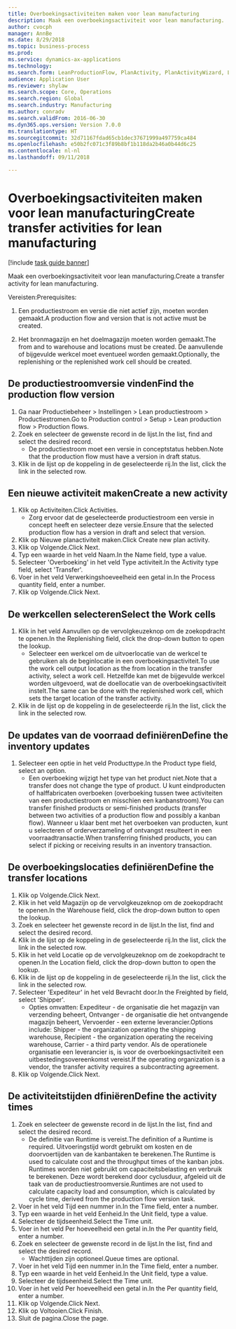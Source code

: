 ```yaml
--- 
title: Overboekingsactiviteiten maken voor lean manufacturing
description: Maak een overboekingsactiviteit voor lean manufacturing.
author: cvocph
manager: AnnBe
ms.date: 8/29/2018
ms.topic: business-process
ms.prod: 
ms.service: dynamics-ax-applications
ms.technology: 
ms.search.form: LeanProductionFlow, PlanActivity, PlanActivityWizard, LeanWorkCellLookup, InventLocationIdLookup
audience: Application User
ms.reviewer: shylaw
ms.search.scope: Core, Operations
ms.search.region: Global
ms.search.industry: Manufacturing
ms.author: conradv
ms.search.validFrom: 2016-06-30
ms.dyn365.ops.version: Version 7.0.0
ms.translationtype: HT
ms.sourcegitcommit: 32d71167fdad65cb1dec37671999a497759ca484
ms.openlocfilehash: e50b2fc071c3f89b8bf1b118da2b46a0b44d6c25
ms.contentlocale: nl-nl
ms.lasthandoff: 09/11/2018

---
```

# <a name="create-transfer-activities-for-lean-manufacturing"></a><span data-ttu-id="3036b-103">Overboekingsactiviteiten maken voor lean manufacturing</span><span class="sxs-lookup"><span data-stu-id="3036b-103">Create transfer activities for lean manufacturing</span></span>

[!include [task guide banner](../../includes/task-guide-banner.md)]

<span data-ttu-id="3036b-104">Maak een overboekingsactiviteit voor lean manufacturing.</span><span class="sxs-lookup"><span data-stu-id="3036b-104">Create a transfer activity for lean manufacturing.</span></span> 

<span data-ttu-id="3036b-105">Vereisten:</span><span class="sxs-lookup"><span data-stu-id="3036b-105">Prerequisites:</span></span> 

1. <span data-ttu-id="3036b-106">Een productiestroom en versie die niet actief zijn, moeten worden gemaakt.</span><span class="sxs-lookup"><span data-stu-id="3036b-106">A production flow and version that is not active must be created.</span></span>

2. <span data-ttu-id="3036b-107">Het bronmagazijn en het doelmagazijn moeten worden gemaakt.</span><span class="sxs-lookup"><span data-stu-id="3036b-107">The from and to warehouse and locations must be created.</span></span> <span data-ttu-id="3036b-108">De aanvullende of bijgevulde werkcel moet eventueel worden gemaakt.</span><span class="sxs-lookup"><span data-stu-id="3036b-108">Optionally, the replenishing or the replenished work cell should be created.</span></span>


## <a name="find-the-production-flow-version"></a><span data-ttu-id="3036b-109">De productiestroomversie vinden</span><span class="sxs-lookup"><span data-stu-id="3036b-109">Find the production flow version</span></span>
1. <span data-ttu-id="3036b-110">Ga naar Productiebeheer > Instellingen > Lean productiestroom > Productiestromen.</span><span class="sxs-lookup"><span data-stu-id="3036b-110">Go to Production control > Setup > Lean production flow > Production flows.</span></span>
2. <span data-ttu-id="3036b-111">Zoek en selecteer de gewenste record in de lijst.</span><span class="sxs-lookup"><span data-stu-id="3036b-111">In the list, find and select the desired record.</span></span>
    * <span data-ttu-id="3036b-112">De productiestroom moet een versie in conceptstatus hebben.</span><span class="sxs-lookup"><span data-stu-id="3036b-112">Note that the production flow must have a version in draft status.</span></span>  
3. <span data-ttu-id="3036b-113">Klik in de lijst op de koppeling in de geselecteerde rij.</span><span class="sxs-lookup"><span data-stu-id="3036b-113">In the list, click the link in the selected row.</span></span>

## <a name="create-a-new-activity"></a><span data-ttu-id="3036b-114">Een nieuwe activiteit maken</span><span class="sxs-lookup"><span data-stu-id="3036b-114">Create a new activity</span></span>
1. <span data-ttu-id="3036b-115">Klik op Activiteiten.</span><span class="sxs-lookup"><span data-stu-id="3036b-115">Click Activities.</span></span>
    * <span data-ttu-id="3036b-116">Zorg ervoor dat de geselecteerde productiestroom een versie in concept heeft en selecteer deze versie.</span><span class="sxs-lookup"><span data-stu-id="3036b-116">Ensure that the selected production flow has a version in draft and select that version.</span></span>  
2. <span data-ttu-id="3036b-117">Klik op Nieuwe planactiviteit maken.</span><span class="sxs-lookup"><span data-stu-id="3036b-117">Click Create new plan activity.</span></span>
3. <span data-ttu-id="3036b-118">Klik op Volgende.</span><span class="sxs-lookup"><span data-stu-id="3036b-118">Click Next.</span></span>
4. <span data-ttu-id="3036b-119">Typ een waarde in het veld Naam.</span><span class="sxs-lookup"><span data-stu-id="3036b-119">In the Name field, type a value.</span></span>
5. <span data-ttu-id="3036b-120">Selecteer 'Overboeking' in het veld Type activiteit.</span><span class="sxs-lookup"><span data-stu-id="3036b-120">In the Activity type field, select 'Transfer'.</span></span>
6. <span data-ttu-id="3036b-121">Voer in het veld Verwerkingshoeveelheid een getal in.</span><span class="sxs-lookup"><span data-stu-id="3036b-121">In the Process quantity field, enter a number.</span></span>
7. <span data-ttu-id="3036b-122">Klik op Volgende.</span><span class="sxs-lookup"><span data-stu-id="3036b-122">Click Next.</span></span>

## <a name="select-the-work-cells"></a><span data-ttu-id="3036b-123">De werkcellen selecteren</span><span class="sxs-lookup"><span data-stu-id="3036b-123">Select the Work cells</span></span>
1. <span data-ttu-id="3036b-124">Klik in het veld Aanvullen op de vervolgkeuzeknop om de zoekopdracht te openen.</span><span class="sxs-lookup"><span data-stu-id="3036b-124">In the Replenishing field, click the drop-down button to open the lookup.</span></span>
    * <span data-ttu-id="3036b-125">Selecteer een werkcel om de uitvoerlocatie van de werkcel te gebruiken als de beginlocatie in een overboekingsactiviteit.</span><span class="sxs-lookup"><span data-stu-id="3036b-125">To use the work cell output location as the from location in the transfer activity, select a work cell.</span></span> <span data-ttu-id="3036b-126">Hetzelfde kan met de bijgevulde werkcel worden uitgevoerd, wat de doellocatie van de overboekingsactiviteit instelt.</span><span class="sxs-lookup"><span data-stu-id="3036b-126">The same can be done with the replenished work cell, which sets the target location of the transfer activity.</span></span>  
2. <span data-ttu-id="3036b-127">Klik in de lijst op de koppeling in de geselecteerde rij.</span><span class="sxs-lookup"><span data-stu-id="3036b-127">In the list, click the link in the selected row.</span></span>

## <a name="define-the-inventory-updates"></a><span data-ttu-id="3036b-128">De updates van de voorraad definiëren</span><span class="sxs-lookup"><span data-stu-id="3036b-128">Define the inventory updates</span></span>
1. <span data-ttu-id="3036b-129">Selecteer een optie in het veld Producttype.</span><span class="sxs-lookup"><span data-stu-id="3036b-129">In the Product type field, select an option.</span></span>
    * <span data-ttu-id="3036b-130">Een overboeking wijzigt het type van het product niet.</span><span class="sxs-lookup"><span data-stu-id="3036b-130">Note that a transfer does not change the type of product.</span></span> <span data-ttu-id="3036b-131">U kunt eindproducten of halffabricaten overboeken (overboeking tussen twee activiteiten van een productiestroom en misschien een kanbanstroom).</span><span class="sxs-lookup"><span data-stu-id="3036b-131">You can transfer finished products or semi-finished products (transfer between two activities of a production flow and possibly a kanban flow).</span></span>     <span data-ttu-id="3036b-132">Wanneer u klaar bent met het overboeken van producten, kunt u selecteren of orderverzameling of ontvangst resulteert in een voorraadtransactie.</span><span class="sxs-lookup"><span data-stu-id="3036b-132">When transferring finished products, you can select if picking or receiving results in an inventory transaction.</span></span>  

## <a name="define-the-transfer-locations"></a><span data-ttu-id="3036b-133">De overboekingslocaties definiëren</span><span class="sxs-lookup"><span data-stu-id="3036b-133">Define the transfer locations</span></span>
1. <span data-ttu-id="3036b-134">Klik op Volgende.</span><span class="sxs-lookup"><span data-stu-id="3036b-134">Click Next.</span></span>
2. <span data-ttu-id="3036b-135">Klik in het veld Magazijn op de vervolgkeuzeknop om de zoekopdracht te openen.</span><span class="sxs-lookup"><span data-stu-id="3036b-135">In the Warehouse field, click the drop-down button to open the lookup.</span></span>
3. <span data-ttu-id="3036b-136">Zoek en selecteer het gewenste record in de lijst.</span><span class="sxs-lookup"><span data-stu-id="3036b-136">In the list, find and select the desired record.</span></span>
4. <span data-ttu-id="3036b-137">Klik in de lijst op de koppeling in de geselecteerde rij.</span><span class="sxs-lookup"><span data-stu-id="3036b-137">In the list, click the link in the selected row.</span></span>
5. <span data-ttu-id="3036b-138">Klik in het veld Locatie op de vervolgkeuzeknop om de zoekopdracht te openen.</span><span class="sxs-lookup"><span data-stu-id="3036b-138">In the Location field, click the drop-down button to open the lookup.</span></span>
6. <span data-ttu-id="3036b-139">Klik in de lijst op de koppeling in de geselecteerde rij.</span><span class="sxs-lookup"><span data-stu-id="3036b-139">In the list, click the link in the selected row.</span></span>
7. <span data-ttu-id="3036b-140">Selecteer 'Expediteur' in het veld Bevracht door.</span><span class="sxs-lookup"><span data-stu-id="3036b-140">In the Freighted by field, select 'Shipper'.</span></span>
    * <span data-ttu-id="3036b-141">Opties omvatten: Expediteur - de organisatie die het magazijn van verzending beheert, Ontvanger - de organisatie die het ontvangende magazijn beheert, Vervoerder - een externe leverancier.</span><span class="sxs-lookup"><span data-stu-id="3036b-141">Options include: Shipper - the organization operating the shipping warehouse, Recipient -  the organization operating the receiving warehouse, Carrier - a third party vendor.</span></span> <span data-ttu-id="3036b-142">Als de operationele organisatie een leverancier is, is voor de overboekingsactiviteit een uitbestedingsovereenkomst vereist.</span><span class="sxs-lookup"><span data-stu-id="3036b-142">If the operating organization is a vendor, the transfer activity requires a subcontracting agreement.</span></span>  
8. <span data-ttu-id="3036b-143">Klik op Volgende.</span><span class="sxs-lookup"><span data-stu-id="3036b-143">Click Next.</span></span>

## <a name="define-the-activity-times"></a><span data-ttu-id="3036b-144">De activiteitstijden dfiniëren</span><span class="sxs-lookup"><span data-stu-id="3036b-144">Define the activity times</span></span>
1. <span data-ttu-id="3036b-145">Zoek en selecteer de gewenste record in de lijst.</span><span class="sxs-lookup"><span data-stu-id="3036b-145">In the list, find and select the desired record.</span></span>
    * <span data-ttu-id="3036b-146">De definitie van Runtime is vereist.</span><span class="sxs-lookup"><span data-stu-id="3036b-146">The definition of a Runtime is required.</span></span> <span data-ttu-id="3036b-147">Uitvoeringstijd wordt gebruikt om kosten en de doorvoertijden van de kanbantaken te berekenen.</span><span class="sxs-lookup"><span data-stu-id="3036b-147">The Runtime is used to calculate cost and the throughput times of the kanban jobs.</span></span> <span data-ttu-id="3036b-148">Runtimes worden niet gebruikt om capaciteitsbelasting en verbruik te berekenen. Deze wordt berekend door cyclusduur, afgeleid uit de taak van de productiestroomversie.</span><span class="sxs-lookup"><span data-stu-id="3036b-148">Runtimes are not used to calculate capacity load and consumption, which is calculated by cycle time, derived from the production flow version task.</span></span>  
2. <span data-ttu-id="3036b-149">Voer in het veld Tijd een nummer in.</span><span class="sxs-lookup"><span data-stu-id="3036b-149">In the Time field, enter a number.</span></span>
3. <span data-ttu-id="3036b-150">Typ een waarde in het veld Eenheid.</span><span class="sxs-lookup"><span data-stu-id="3036b-150">In the Unit field, type a value.</span></span>
4. <span data-ttu-id="3036b-151">Selecteer de tijdseenheid.</span><span class="sxs-lookup"><span data-stu-id="3036b-151">Select the Time unit.</span></span>
5. <span data-ttu-id="3036b-152">Voer in het veld Per hoeveelheid een getal in.</span><span class="sxs-lookup"><span data-stu-id="3036b-152">In the Per quantity field, enter a number.</span></span>
6. <span data-ttu-id="3036b-153">Zoek en selecteer de gewenste record in de lijst.</span><span class="sxs-lookup"><span data-stu-id="3036b-153">In the list, find and select the desired record.</span></span>
    * <span data-ttu-id="3036b-154">Wachttijden zijn optioneel.</span><span class="sxs-lookup"><span data-stu-id="3036b-154">Queue times are optional.</span></span>  
7. <span data-ttu-id="3036b-155">Voer in het veld Tijd een nummer in.</span><span class="sxs-lookup"><span data-stu-id="3036b-155">In the Time field, enter a number.</span></span>
8. <span data-ttu-id="3036b-156">Typ een waarde in het veld Eenheid.</span><span class="sxs-lookup"><span data-stu-id="3036b-156">In the Unit field, type a value.</span></span>
9. <span data-ttu-id="3036b-157">Selecteer de tijdseenheid.</span><span class="sxs-lookup"><span data-stu-id="3036b-157">Select the Time unit.</span></span>
10. <span data-ttu-id="3036b-158">Voer in het veld Per hoeveelheid een getal in.</span><span class="sxs-lookup"><span data-stu-id="3036b-158">In the Per quantity field, enter a number.</span></span>
11. <span data-ttu-id="3036b-159">Klik op Volgende.</span><span class="sxs-lookup"><span data-stu-id="3036b-159">Click Next.</span></span>
12. <span data-ttu-id="3036b-160">Klik op Voltooien.</span><span class="sxs-lookup"><span data-stu-id="3036b-160">Click Finish.</span></span>
13. <span data-ttu-id="3036b-161">Sluit de pagina.</span><span class="sxs-lookup"><span data-stu-id="3036b-161">Close the page.</span></span>


